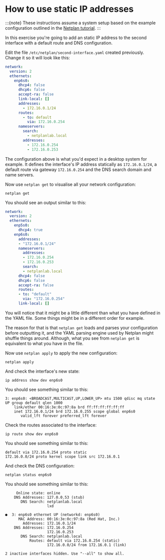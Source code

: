 # How to use static IP addresses

:::{note}
These instructions assume a system setup based on the example configuration outlined in the [Netplan tutorial](/netplan-tutorial).
:::

In this exercise you're going to add an static IP address to the second interface with a default route and DNS configuration.

Edit the file `/etc/netplan/second-interface.yaml` created previously. Change it so it will look like this:

```yaml
network:
  version: 2
  ethernets:
    enp6s0:
      dhcp4: false
      dhcp6: false
      accept-ra: false
      link-local: []
      addresses:
        - 172.16.0.1/24
      routes:
        - to: default
          via: 172.16.0.254
      nameservers:
        search:
          - netplanlab.local
        addresses:
          - 172.16.0.254
          - 172.16.0.253
```

The configuration above is what you'd expect in a desktop system for example. It defines the interface's IP address statically as `172.16.0.1/24`, a default route via gateway `172.16.0.254` and the DNS search domain and name servers.

Now use `netplan get` to visualise all your network configuration:

```
netplan get
```

You should see an output similar to this:

```yaml
network:
  version: 2
  ethernets:
    enp5s0:
      dhcp4: true
    enp6s0:
      addresses:
      - "172.16.0.1/24"
      nameservers:
        addresses:
        - 172.16.0.254
        - 172.16.0.253
        search:
        - netplanlab.local
      dhcp4: false
      dhcp6: false
      accept-ra: false
      routes:
      - to: "default"
        via: "172.16.0.254"
      link-local: []
```

You will notice that it might be a little different than what you have defined in the YAML file. Some things might be in a different order for example.

The reason for that is that `netplan get` loads and parses your configuration before outputting it, and the YAML parsing engine used by Netplan might shuffle things around. Although, what you see from `netplan get` is equivalent to what you have in the file.

Now use `netplan apply` to apply the new configuration:

```
netplan apply
```

And check the interface's new state:

```
ip address show dev enp6s0
```

You should see something similar to this:
```
3: enp6s0: <BROADCAST,MULTICAST,UP,LOWER_UP> mtu 1500 qdisc mq state UP group default qlen 1000
    link/ether 00:16:3e:0c:97:8a brd ff:ff:ff:ff:ff:ff
    inet 172.16.0.1/24 brd 172.16.0.255 scope global enp6s0
       valid_lft forever preferred_lft forever
```

Check the routes associated to the interface:

```
ip route show dev enp6s0
```

You should see something similar to this:

```
default via 172.16.0.254 proto static
172.16.0.0/24 proto kernel scope link src 172.16.0.1
```

And check the DNS configuration:

```
netplan status enp6s0
```

You should see something similar to this:

```
     Online state: online
    DNS Addresses: 127.0.0.53 (stub)
       DNS Search: netplanlab.local
                   lxd

●  3: enp6s0 ethernet UP (networkd: enp6s0)
      MAC Address: 00:16:3e:0c:97:8a (Red Hat, Inc.)
        Addresses: 172.16.0.1/24
    DNS Addresses: 172.16.0.254
                   172.16.0.253
       DNS Search: netplanlab.local
           Routes: default via 172.16.0.254 (static)
                   172.16.0.0/24 from 172.16.0.1 (link)

2 inactive interfaces hidden. Use "--all" to show all.
```
